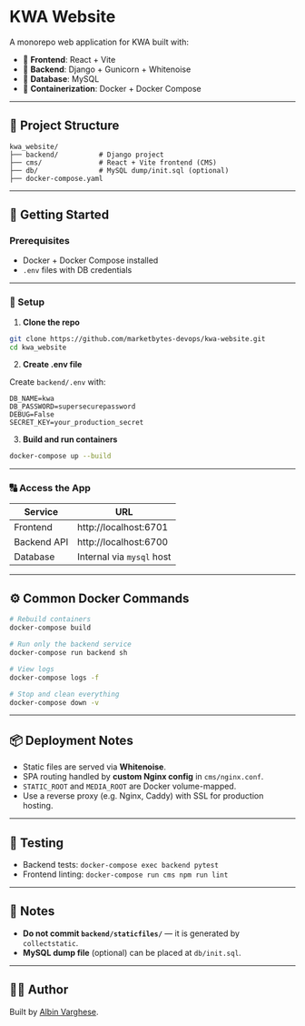 # KWA Website

A monorepo web application for KWA built with:

- 🚀 **Frontend**: React + Vite
- 🐍 **Backend**: Django + Gunicorn + Whitenoise
- 🐬 **Database**: MySQL
- 🐳 **Containerization**: Docker + Docker Compose

---

## 📁 Project Structure

```
kwa_website/
├── backend/          # Django project
├── cms/              # React + Vite frontend (CMS)
├── db/               # MySQL dump/init.sql (optional)
├── docker-compose.yaml
```

---

## 🚀 Getting Started

### Prerequisites

- Docker + Docker Compose installed
- `.env` files with DB credentials

---

### 🔧 Setup

1. **Clone the repo**

```bash
git clone https://github.com/marketbytes-devops/kwa-website.git
cd kwa_website
```

2. **Create .env file**

Create `backend/.env` with:

```env
DB_NAME=kwa
DB_PASSWORD=supersecurepassword
DEBUG=False
SECRET_KEY=your_production_secret
```

3. **Build and run containers**

```bash
docker-compose up --build
```

---

### 🔠 Access the App

| Service     | URL                       |
| ----------- | ------------------------- |
| Frontend    | http://localhost:6701     |
| Backend API | http://localhost:6700     |
| Database    | Internal via `mysql` host |

---

## ⚙️ Common Docker Commands

```bash
# Rebuild containers
docker-compose build

# Run only the backend service
docker-compose run backend sh

# View logs
docker-compose logs -f

# Stop and clean everything
docker-compose down -v
```

---

## 📦 Deployment Notes

- Static files are served via **Whitenoise**.
- SPA routing handled by **custom Nginx config** in `cms/nginx.conf`.
- `STATIC_ROOT` and `MEDIA_ROOT` are Docker volume-mapped.
- Use a reverse proxy (e.g. Nginx, Caddy) with SSL for production hosting.

---

## 🔪 Testing

- Backend tests: `docker-compose exec backend pytest`
- Frontend linting: `docker-compose run cms npm run lint`

---

## 📝 Notes

- **Do not commit `backend/staticfiles/`** — it is generated by `collectstatic`.
- **MySQL dump file** (optional) can be placed at `db/init.sql`.

---

## 👨‍💼 Author

Built by [Albin Varghese](https://github.com/albinvar).

